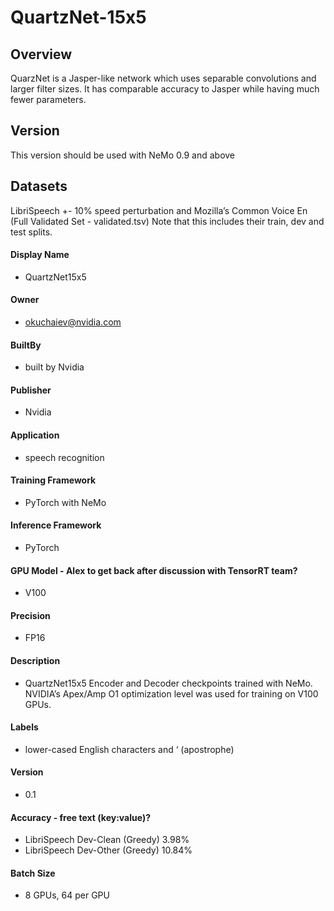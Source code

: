 # QuartzNet-15x5 

## Overview
QuarzNet is a Jasper-like network which uses separable convolutions and larger filter sizes. It has comparable accuracy to Jasper while having much fewer parameters.

## Version
This version should be used with NeMo 0.9 and above

## Datasets
LibriSpeech +- 10% speed perturbation and Mozilla’s Common Voice En (Full Validated Set - validated.tsv) Note that this includes their train, dev and test splits.

#### Display Name
- QuartzNet15x5

#### Owner
- okuchaiev@nvidia.com

#### BuiltBy
- built by Nvidia
 #### Publisher
- Nvidia
 #### Application
- speech recognition

#### Training Framework
- PyTorch with NeMo

#### Inference Framework
- PyTorch

#### GPU Model - Alex to get back after discussion with TensorRT team?
- V100

#### Precision
- FP16

#### Description
- QuartzNet15x5 Encoder and Decoder checkpoints trained with NeMo. NVIDIA’s Apex/Amp O1 optimization level was used for training on V100 GPUs.

#### Labels
- lower-cased English characters and ‘ (apostrophe) 

#### Version
- 0.1

#### Accuracy - free text (key:value)?
- LibriSpeech Dev-Clean (Greedy) 3.98%
- LibriSpeech Dev-Other (Greedy) 10.84%

#### Batch Size
- 8 GPUs, 64 per GPU
